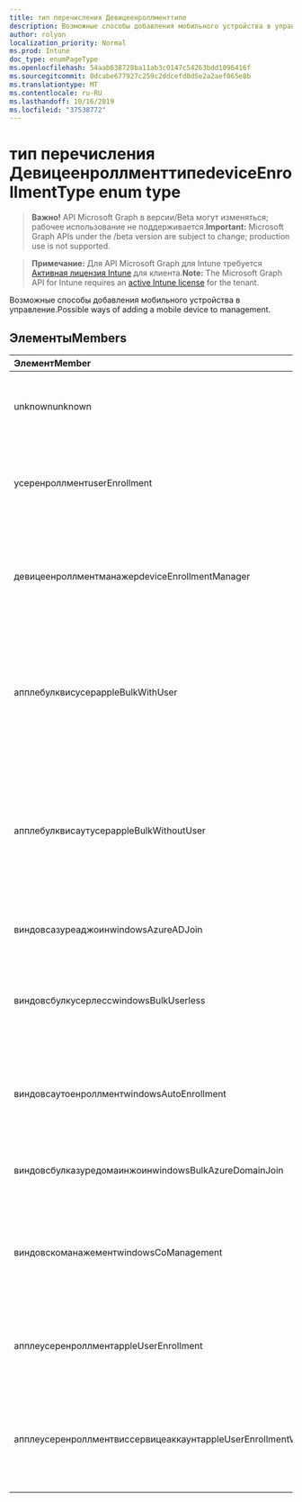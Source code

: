 ```yaml
---
title: тип перечисления Девицеенроллменттипе
description: Возможные способы добавления мобильного устройства в управление.
author: rolyon
localization_priority: Normal
ms.prod: Intune
doc_type: enumPageType
ms.openlocfilehash: 54aab638728ba11ab3c0147c54263bdd1096416f
ms.sourcegitcommit: 0dcabe677927c259c2ddcefd0d5e2a2aef065e8b
ms.translationtype: MT
ms.contentlocale: ru-RU
ms.lasthandoff: 10/16/2019
ms.locfileid: "37538772"
---
```

# <a name="deviceenrollmenttype-enum-type"></a><span data-ttu-id="3dc87-103">тип перечисления Девицеенроллменттипе</span><span class="sxs-lookup"><span data-stu-id="3dc87-103">deviceEnrollmentType enum type</span></span>

> <span data-ttu-id="3dc87-104">**Важно!** API Microsoft Graph в версии/Beta могут изменяться; рабочее использование не поддерживается.</span><span class="sxs-lookup"><span data-stu-id="3dc87-104">**Important:** Microsoft Graph APIs under the /beta version are subject to change; production use is not supported.</span></span>

> <span data-ttu-id="3dc87-105">**Примечание:** Для API Microsoft Graph для Intune требуется [Активная лицензия Intune](https://go.microsoft.com/fwlink/?linkid=839381) для клиента.</span><span class="sxs-lookup"><span data-stu-id="3dc87-105">**Note:** The Microsoft Graph API for Intune requires an [active Intune license](https://go.microsoft.com/fwlink/?linkid=839381) for the tenant.</span></span>

<span data-ttu-id="3dc87-106">Возможные способы добавления мобильного устройства в управление.</span><span class="sxs-lookup"><span data-stu-id="3dc87-106">Possible ways of adding a mobile device to management.</span></span>

## <a name="members"></a><span data-ttu-id="3dc87-107">Элементы</span><span class="sxs-lookup"><span data-stu-id="3dc87-107">Members</span></span>
|<span data-ttu-id="3dc87-108">Элемент</span><span class="sxs-lookup"><span data-stu-id="3dc87-108">Member</span></span>|<span data-ttu-id="3dc87-109">Значение</span><span class="sxs-lookup"><span data-stu-id="3dc87-109">Value</span></span>|<span data-ttu-id="3dc87-110">Описание</span><span class="sxs-lookup"><span data-stu-id="3dc87-110">Description</span></span>|
|:---|:---|:---|
|<span data-ttu-id="3dc87-111">unknown</span><span class="sxs-lookup"><span data-stu-id="3dc87-111">unknown</span></span>|<span data-ttu-id="3dc87-112">нуль</span><span class="sxs-lookup"><span data-stu-id="3dc87-112">0</span></span>|<span data-ttu-id="3dc87-113">Значение по умолчанию: тип регистрации не был собран.</span><span class="sxs-lookup"><span data-stu-id="3dc87-113">Default value, enrollment type was not collected.</span></span>|
|<span data-ttu-id="3dc87-114">усеренроллмент</span><span class="sxs-lookup"><span data-stu-id="3dc87-114">userEnrollment</span></span>|<span data-ttu-id="3dc87-115">1,1</span><span class="sxs-lookup"><span data-stu-id="3dc87-115">1</span></span>|<span data-ttu-id="3dc87-116">Управляемая пользователями регистрация через канал BYOD.</span><span class="sxs-lookup"><span data-stu-id="3dc87-116">User driven enrollment through BYOD channel.</span></span>|
|<span data-ttu-id="3dc87-117">девицеенроллментманажер</span><span class="sxs-lookup"><span data-stu-id="3dc87-117">deviceEnrollmentManager</span></span>|<span data-ttu-id="3dc87-118">2</span><span class="sxs-lookup"><span data-stu-id="3dc87-118">2</span></span>|<span data-ttu-id="3dc87-119">Регистрация пользователей с помощью учетной записи менеджера регистрации устройств.</span><span class="sxs-lookup"><span data-stu-id="3dc87-119">User enrollment with a device enrollment manager account.</span></span>|
|<span data-ttu-id="3dc87-120">апплебулквисусер</span><span class="sxs-lookup"><span data-stu-id="3dc87-120">appleBulkWithUser</span></span>|<span data-ttu-id="3dc87-121">4</span><span class="sxs-lookup"><span data-stu-id="3dc87-121">3</span></span>|<span data-ttu-id="3dc87-122">Массовая регистрация Apple с задачей пользователя.</span><span class="sxs-lookup"><span data-stu-id="3dc87-122">Apple bulk enrollment with user challenge.</span></span> <span data-ttu-id="3dc87-123">(Предотвращение выполнения данных, Apple Configurator)</span><span class="sxs-lookup"><span data-stu-id="3dc87-123">(DEP, Apple Configurator)</span></span>|
|<span data-ttu-id="3dc87-124">апплебулквисаутусер</span><span class="sxs-lookup"><span data-stu-id="3dc87-124">appleBulkWithoutUser</span></span>|<span data-ttu-id="3dc87-125">4 </span><span class="sxs-lookup"><span data-stu-id="3dc87-125">4</span></span>|<span data-ttu-id="3dc87-126">Массовая регистрация Apple без задачи пользователя.</span><span class="sxs-lookup"><span data-stu-id="3dc87-126">Apple bulk enrollment without user challenge.</span></span> <span data-ttu-id="3dc87-127">(Предотвращение выполнения данных, Apple Configurator, Mobile config)</span><span class="sxs-lookup"><span data-stu-id="3dc87-127">(DEP, Apple Configurator, Mobile Config)</span></span>|
|<span data-ttu-id="3dc87-128">виндовсазуреаджоин</span><span class="sxs-lookup"><span data-stu-id="3dc87-128">windowsAzureADJoin</span></span>|<span data-ttu-id="3dc87-129">5 </span><span class="sxs-lookup"><span data-stu-id="3dc87-129">5</span></span>|<span data-ttu-id="3dc87-130">Присоединение к Windows 10 Azure AD.</span><span class="sxs-lookup"><span data-stu-id="3dc87-130">Windows 10 Azure AD Join.</span></span>|
|<span data-ttu-id="3dc87-131">виндовсбулкусерлесс</span><span class="sxs-lookup"><span data-stu-id="3dc87-131">windowsBulkUserless</span></span>|<span data-ttu-id="3dc87-132">6 </span><span class="sxs-lookup"><span data-stu-id="3dc87-132">6</span></span>|<span data-ttu-id="3dc87-133">Массовая регистрация Windows 10 с помощью ICD с помощью сертификата.</span><span class="sxs-lookup"><span data-stu-id="3dc87-133">Windows 10 Bulk enrollment through ICD with certificate.</span></span>|
|<span data-ttu-id="3dc87-134">виндовсаутоенроллмент</span><span class="sxs-lookup"><span data-stu-id="3dc87-134">windowsAutoEnrollment</span></span>|<span data-ttu-id="3dc87-135">7 </span><span class="sxs-lookup"><span data-stu-id="3dc87-135">7</span></span>|<span data-ttu-id="3dc87-136">Автоматическая регистрация в Windows 10.</span><span class="sxs-lookup"><span data-stu-id="3dc87-136">Windows 10 automatic enrollment.</span></span> <span data-ttu-id="3dc87-137">(Добавление рабочей учетной записи)</span><span class="sxs-lookup"><span data-stu-id="3dc87-137">(Add work account)</span></span>|
|<span data-ttu-id="3dc87-138">виндовсбулказуредомаинжоин</span><span class="sxs-lookup"><span data-stu-id="3dc87-138">windowsBulkAzureDomainJoin</span></span>|<span data-ttu-id="3dc87-139">8 </span><span class="sxs-lookup"><span data-stu-id="3dc87-139">8</span></span>|<span data-ttu-id="3dc87-140">Массовый присоединение к Windows 10 Azure AD.</span><span class="sxs-lookup"><span data-stu-id="3dc87-140">Windows 10 bulk Azure AD Join.</span></span>|
|<span data-ttu-id="3dc87-141">виндовскоманажемент</span><span class="sxs-lookup"><span data-stu-id="3dc87-141">windowsCoManagement</span></span>|<span data-ttu-id="3dc87-142">9 </span><span class="sxs-lookup"><span data-stu-id="3dc87-142">9</span></span>|<span data-ttu-id="3dc87-143">Управление с помощью Windows 10 инициировано с помощью автопилота или групповой политики.</span><span class="sxs-lookup"><span data-stu-id="3dc87-143">Windows 10 Co-Management triggered by AutoPilot or Group Policy.</span></span>|
|<span data-ttu-id="3dc87-144">апплеусеренроллмент</span><span class="sxs-lookup"><span data-stu-id="3dc87-144">appleUserEnrollment</span></span>|<span data-ttu-id="3dc87-145">-11:00</span><span class="sxs-lookup"><span data-stu-id="3dc87-145">11</span></span>|<span data-ttu-id="3dc87-146">Устройство, управляемое регистрацией пользователей Apple</span><span class="sxs-lookup"><span data-stu-id="3dc87-146">Device managed by Apple user enrollment</span></span>|
|<span data-ttu-id="3dc87-147">апплеусеренроллментвиссервицеаккаунт</span><span class="sxs-lookup"><span data-stu-id="3dc87-147">appleUserEnrollmentWithServiceAccount</span></span>|<span data-ttu-id="3dc87-148">12</span><span class="sxs-lookup"><span data-stu-id="3dc87-148">12</span></span>|<span data-ttu-id="3dc87-149">Устройство, управляемое регистрацией пользователей Apple, с учетной записью службы</span><span class="sxs-lookup"><span data-stu-id="3dc87-149">Device managed by Apple user enrollment with service account</span></span>|



